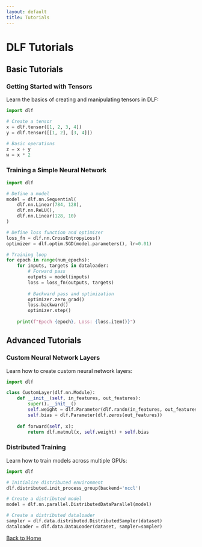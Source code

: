 ```yaml
---
layout: default
title: Tutorials
---
```


# DLF Tutorials

## Basic Tutorials

### Getting Started with Tensors

Learn the basics of creating and manipulating tensors in DLF:

```python
import dlf

# Create a tensor
x = dlf.tensor([1, 2, 3, 4])
y = dlf.tensor([[1, 2], [3, 4]])

# Basic operations
z = x + y
w = x * 2
```

### Training a Simple Neural Network

```python
import dlf

# Define a model
model = dlf.nn.Sequential(
    dlf.nn.Linear(784, 128),
    dlf.nn.ReLU(),
    dlf.nn.Linear(128, 10)
)

# Define loss function and optimizer
loss_fn = dlf.nn.CrossEntropyLoss()
optimizer = dlf.optim.SGD(model.parameters(), lr=0.01)

# Training loop
for epoch in range(num_epochs):
    for inputs, targets in dataloader:
        # Forward pass
        outputs = model(inputs)
        loss = loss_fn(outputs, targets)
        
        # Backward pass and optimization
        optimizer.zero_grad()
        loss.backward()
        optimizer.step()
        
    print(f"Epoch {epoch}, Loss: {loss.item()}")
```

## Advanced Tutorials

### Custom Neural Network Layers

Learn how to create custom neural network layers:

```python
import dlf

class CustomLayer(dlf.nn.Module):
    def __init__(self, in_features, out_features):
        super().__init__()
        self.weight = dlf.Parameter(dlf.randn(in_features, out_features))
        self.bias = dlf.Parameter(dlf.zeros(out_features))
        
    def forward(self, x):
        return dlf.matmul(x, self.weight) + self.bias
```

### Distributed Training

Learn how to train models across multiple GPUs:

```python
import dlf

# Initialize distributed environment
dlf.distributed.init_process_group(backend='nccl')

# Create a distributed model
model = dlf.nn.parallel.DistributedDataParallel(model)

# Create a distributed dataloader
sampler = dlf.data.distributed.DistributedSampler(dataset)
dataloader = dlf.data.DataLoader(dataset, sampler=sampler)
```

[Back to Home](index.html) 